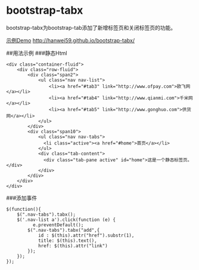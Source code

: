 bootstrap-tabx
==============
bootstrap-tabx为bootstrap-tab添加了新增标签页和关闭标签页的功能。

[示例Demo](http://hanwei59.github.io/bootstrap-tabx/) http://hanwei59.github.io/bootstrap-tabx/

##用法示例
###静态Html

	<div class="container-fluid">
		<div class="row-fluid">
			<div class="span2">
				<ul class="nav nav-list">
					<li><a href="#tab3" link="http://www.ofpay.com">欧飞网</a></li>
					<li><a href="#tab4" link="http://www.qianmi.com">千米网</a></li>
					<li><a href="#tab5" link="http://www.gonghuo.com">供货网</a></li>
				</ul>
			</div>
			<div class="span10">
		        <ul class="nav nav-tabs">
				  <li class="active"><a href="#home">首页</a></li>
				</ul>
				<div class="tab-content">
				  <div class="tab-pane active" id="home">这是一个静态标签页。</div>
				</div>
		    </div>
		</div>
	</div>

###添加事件

	$(function(){
        $(".nav-tabs").tabx();
		$('.nav-list a').click(function (e) {
			  e.preventDefault();
            $(".nav-tabs").tabx("add",{
                id : $(this).attr("href").substr(1),
                title: $(this).text(),
                href: $(this).attr("link")
            });
		});
	});